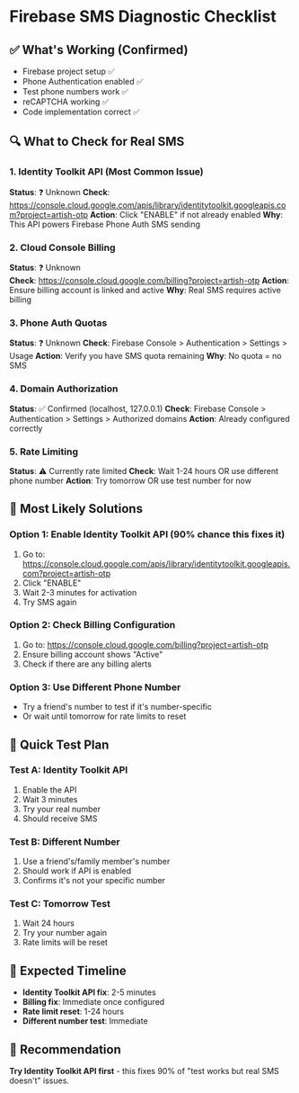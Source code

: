 # Firebase SMS Diagnostic Checklist

## ✅ What's Working (Confirmed)
- Firebase project setup ✅
- Phone Authentication enabled ✅
- Test phone numbers work ✅
- reCAPTCHA working ✅
- Code implementation correct ✅

## 🔍 What to Check for Real SMS

### 1. Identity Toolkit API (Most Common Issue)
**Status**: ❓ Unknown
**Check**: https://console.cloud.google.com/apis/library/identitytoolkit.googleapis.com?project=artish-otp
**Action**: Click "ENABLE" if not already enabled
**Why**: This API powers Firebase Phone Auth SMS sending

### 2. Cloud Console Billing
**Status**: ❓ Unknown  
**Check**: https://console.cloud.google.com/billing?project=artish-otp
**Action**: Ensure billing account is linked and active
**Why**: Real SMS requires active billing

### 3. Phone Auth Quotas
**Status**: ❓ Unknown
**Check**: Firebase Console > Authentication > Settings > Usage
**Action**: Verify you have SMS quota remaining
**Why**: No quota = no SMS

### 4. Domain Authorization
**Status**: ✅ Confirmed (localhost, 127.0.0.1)
**Check**: Firebase Console > Authentication > Settings > Authorized domains
**Action**: Already configured correctly

### 5. Rate Limiting
**Status**: ⚠️ Currently rate limited
**Check**: Wait 1-24 hours OR use different phone number
**Action**: Try tomorrow OR use test number for now

## 🎯 Most Likely Solutions

### Option 1: Enable Identity Toolkit API (90% chance this fixes it)
1. Go to: https://console.cloud.google.com/apis/library/identitytoolkit.googleapis.com?project=artish-otp
2. Click "ENABLE"
3. Wait 2-3 minutes for activation
4. Try SMS again

### Option 2: Check Billing Configuration
1. Go to: https://console.cloud.google.com/billing?project=artish-otp
2. Ensure billing account shows "Active"
3. Check if there are any billing alerts

### Option 3: Use Different Phone Number
- Try a friend's number to test if it's number-specific
- Or wait until tomorrow for rate limits to reset

## 🧪 Quick Test Plan

### Test A: Identity Toolkit API
1. Enable the API
2. Wait 3 minutes
3. Try your real number
4. Should receive SMS

### Test B: Different Number
1. Use a friend's/family member's number
2. Should work if API is enabled
3. Confirms it's not your specific number

### Test C: Tomorrow Test
1. Wait 24 hours
2. Try your number again
3. Rate limits will be reset

## 📱 Expected Timeline

- **Identity Toolkit API fix**: 2-5 minutes
- **Billing fix**: Immediate once configured
- **Rate limit reset**: 1-24 hours
- **Different number test**: Immediate

## 🎯 Recommendation

**Try Identity Toolkit API first** - this fixes 90% of "test works but real SMS doesn't" issues.
